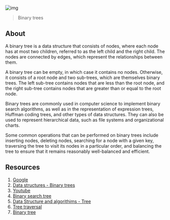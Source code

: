 ![img](https://assets.imaginablefutures.com/media/images/ALX_Logo.max-200x150.png)
  > Binary trees

## About 
A binary tree is a data structure that consists of nodes, where each node has at most two children, referred to as the left child and the right child. The nodes are connected by edges, which represent the relationships between them.

A binary tree can be empty, in which case it contains no nodes. Otherwise, it consists of a root node and two sub-trees, which are themselves binary trees. The left sub-tree contains nodes that are less than the root node, and the right sub-tree contains nodes that are greater than or equal to the root node.

Binary trees are commonly used in computer science to implement binary search algorithms, as well as in the representation of expression trees, Huffman coding trees, and other types of data structures. They can also be used to represent hierarchical data, such as file systems and organizational charts.

Some common operations that can be performed on binary trees include inserting nodes, deleting nodes, searching for a node with a given key, traversing the tree to visit its nodes in a particular order, and balancing the tree to ensure that it remains reasonably well-balanced and efficient.

## Resources
1. [Google](https://www.google.com/search?q=binary+trees)
2. [Data structures - Binary trees](https://www.youtube.com/watch?v=H5JubkIy_p8)
3. [Youtube](https://www.youtube.com/results?search_query=binary+trees)
4. [Binary search tree](https://en.wikipedia.org/wiki/Binary_search_tree)
5. [Data Structure and algorithims - Tree](https://www.tutorialspoint.com/data_structures_algorithms/tree_data_structure.htm)
6. [Tree traversal](https://www.programiz.com/dsa/tree-traversal)
7.  [Binary tree](https://en.wikipedia.org/wiki/Binary_tree)

